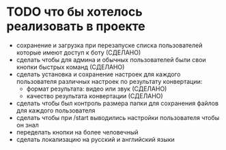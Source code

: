 # TODO что бы хотелось реализовать в проекте

* сохранение и загрузка при перезапуске списка пользователей которые имеют доступ к боту (СДЕЛАНО)
* сделать чтобы для админа и обычных пользователей были свои кнопки быстрых команд (СДЕЛАНО)  
* сделать установка и сохранение настроек для каждого пользователя различных настроек по результату конвертации:
    * формат результата: видео или звук (СДЕЛАНО)
    * качество результата конвертации (СДЕЛАНО)
* сделать чтобы был контроль размера папки для сохранения файлов для каждого пользователя
* сделать чтобы при /start выводились настройки пользователя чтобы он знал
* переделать кнопки на более человечный
* сделать локализацию на русский и английский языки
    